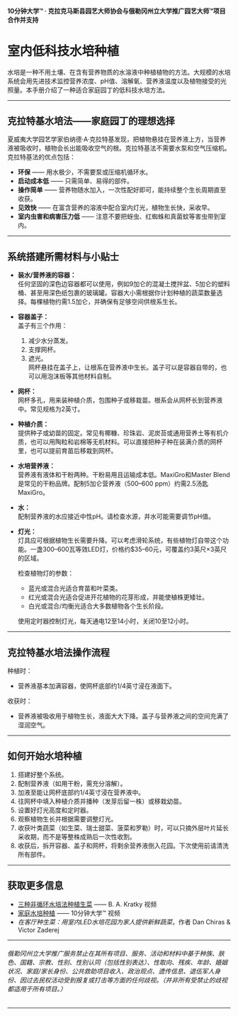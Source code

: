 #### 10分钟大学™ · 克拉克马斯县园艺大师协会与俄勒冈州立大学推广园艺大师™项目合作并支持

# 室内低科技水培种植

水培是一种不用土壤、在含有营养物质的水溶液中种植植物的方法。大规模的水培系统会用先进技术监控营养浓度、pH值、溶解氧、营养液温度以及植物接受的光照量。本手册介绍了一种适合家庭园丁的低科技水培方法。

---

## 克拉特基水培法——家庭园丁的理想选择

夏威夷大学园艺学家伯纳德·A·克拉特基发现，把植物悬挂在营养液上方，当营养液被吸收时，植物会长出能吸收空气的根。克拉特基法不需要水泵和空气压缩机。克拉特基法的优点包括：

- **环保** —— 用水极少，不需要泵或压缩机循环水。
- **启动成本低** —— 只需简单、易得的部件。
- **操作简单** —— 营养物随水加入，一次性配好即可，能持续整个生长周期直至收获。
- **见效快** —— 在富含营养的溶液中配合室内灯光，植物生长快，采收早。
- **室内虫害和病害压力低** —— 注意不要把蚜虫、红蜘蛛和真菌蚊等害虫带到室内。

---

## 系统搭建所需材料与小贴士

- **装水/营养液的容器：**  
  任何坚固的深色边容器都可以使用，例如9加仑的混凝土搅拌盆、5加仑的塑料桶、甚至用深色纸包裹的玻璃罐。容器大小需根据你计划种植的蔬菜数量选择。每棵植物约需1.5加仑，并确保有足够空间供根系生长。

- **容器盖子：**  
  盖子有三个作用：  
  1. 减少水分蒸发。  
  2. 支撑网杯。  
  3. 遮光。  
  网杯悬挂在盖子上，让根系在营养液中生长。盖子可以是容器自带的，也可以用泡沫板等其他材料自制。

- **网杯：**  
  网杯多孔，用来装种植介质，包围种子或移栽苗。根系会从网杯长到营养液中。常见规格为2英寸。

- **种植介质：**  
  提供种子或幼苗的固定。常见有椰糠、珍珠岩、泥炭苔或通用营养土等有机介质，也可以用陶粒和岩棉等无机材料。可以直接把种子种在装满介质的网杯里，也可以提前育苗后移栽到网杯。

- **水培营养液：**  
  营养液有液体和干粉两种。干粉易用且运输成本低。MaxiGro和Master Blend是常见的干粉品牌。配制5加仑营养液（500–600 ppm）约需2.5汤匙MaxiGro。

- **水：**  
  配制营养液的水应接近中性pH。请检查水源，井水可能需要调节pH值。

- **灯光：**  
  灯具应可根据植物生长需要升降。可以考虑滑轮系统，有些植物灯自带这个功能。一盏300–600瓦等效LED灯，价格约$35–60元，可覆盖约3英尺×3英尺的区域。

  检查植物灯的参数：
  - 蓝光或混合光适合育苗和叶菜类。
  - 红光或混合光适合促进开花植物的花芽形成，并能使植株更矮壮。
  - 白光或混合/均衡光适合大多数植物各个生长阶段。

  使用定时器控制灯光，每天通电12至14小时，关闭10至12小时。

---

## 克拉特基水培法操作流程

种植时：
- 营养液基本加满容器，使网杯底部约1/4英寸浸在液面下。

收获时：
- 营养液被吸收用于植物生长，液面大大下降。盖子与营养液之间的空间充满了湿润空气。

---

## 如何开始水培种植

1. 搭建好整个系统。
2. 配制营养液（如用干粉，需充分溶解）。
3. 加液至能让网杯底部约1/4英寸浸在营养液中。
4. 往网杯中填入种植介质并播种（发芽后留一株）或移栽幼苗。
5. 设置好灯光高度和定时器。
6. 观察植物生长并根据需要调整灯光。
7. 收获叶类蔬菜（如生菜、瑞士甜菜、菠菜和罗勒）时，可以只摘外层叶片延长采收期，而不是等整株成熟后一次性收割。
8. 收获后，拆开容器、盖子和网杯，将剩余营养液倒入花园。下次使用前请清洗所有部件。

---

## 获取更多信息

- [三种非循环水培法种植生菜](https://www.youtube.com/watch?v=jiGQsfiPwkI) —— B. A. Kratky 视频
- [家庭水培种植](http://www.cmastergardeners.org/10-minute-university) —— 10分钟大学™ 视频
- *在客厅种生菜：用室内LED水培花园为家人提供新鲜蔬菜*，作者 Dan Chiras & Victor Zaderej

---

###### 俄勒冈州立大学推广服务禁止在其所有项目、服务、活动和材料中基于种族、肤色、国籍、宗教、性别、性别认同（包括性别表达）、性取向、残疾、年龄、婚姻状况、家庭/家长身份、公共救助项目收入、政治观点、遗传信息、退伍军人身份、因过去民权活动受到报复或打击等方面的任何歧视。（并非所有受禁止的歧视都适用于所有项目。）
---
